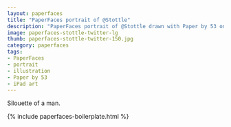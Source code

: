 ```yaml
---
layout: paperfaces
title: "PaperFaces portrait of @Stottle"
description: "PaperFaces portrait of @Stottle drawn with Paper by 53 on an iPad."
image: paperfaces-stottle-twitter-lg
thumb: paperfaces-stottle-twitter-150.jpg
category: paperfaces
tags: 
- PaperFaces
- portrait
- illustration
- Paper by 53
- iPad art
---
```


Silouette of a man.

{% include paperfaces-boilerplate.html %}